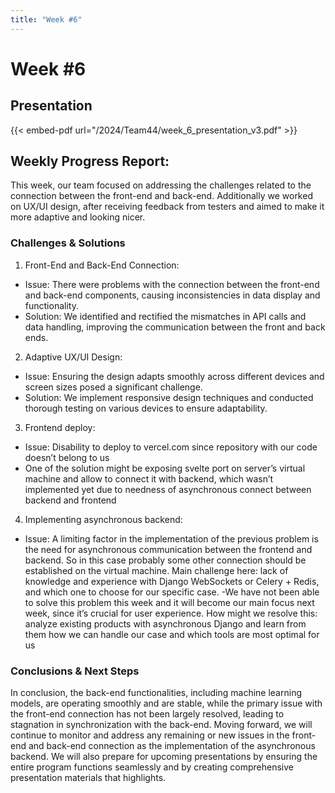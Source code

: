 ```yaml
---
title: "Week #6"
---
```


# Week #6

## Presentation

{{< embed-pdf url="/2024/Team44/week_6_presentation_v3.pdf" >}}

## Weekly Progress Report:
This week, our team focused on addressing the challenges related to 
the connection between the front-end and back-end. 
Additionally we worked on UX/UI design, 
after receiving feedback from testers and aimed to make it more adaptive and looking nicer.


### Challenges & Solutions

1. Front-End and Back-End Connection:
- Issue: There were problems with the connection between the front-end and back-end components, causing inconsistencies in data display and functionality.
- Solution: We identified and rectified the mismatches in API calls and data handling, improving the communication between the front and back ends.
2. Adaptive UX/UI Design:
- Issue: Ensuring the design adapts smoothly across different devices and screen sizes posed a significant challenge.
- Solution: We implement responsive design techniques and conducted thorough testing on various devices to ensure adaptability.
3. Frontend deploy:
- Issue: Disability to deploy to vercel.com since repository with our code doesn’t belong to us
- One of the solution might be exposing svelte port on server’s virtual machine and allow to connect it with backend, which wasn’t implemented yet due to needness of asynchronous connect between backend and frontend
4. Implementing asynchronous backend:
- Issue: A limiting factor in the implementation of the previous problem is the need for asynchronous communication between the frontend and backend. So in this case probably some other connection should be established on the virtual machine. Main challenge here: lack of knowledge and experience with Django WebSockets or Celery + Redis, and which one to choose for our specific case. 
-We have not been able to solve this problem this week and it will become our main focus next week, since it’s crucial for user experience. How might we resolve this: analyze existing products with asynchronous Django and learn from them how we can handle our case and which tools are most optimal for us


### Conclusions & Next Steps

In conclusion, the back-end functionalities, including machine learning models, are operating smoothly and are stable, while the primary issue with the front-end 
connection has not been largely resolved, leading to stagnation in synchronization with the back-end. Moving forward, we will continue to monitor and address any 
remaining or new issues in the front-end and back-end connection as the implementation of the asynchronous backend. 
We will also prepare for upcoming presentations by ensuring the entire program functions seamlessly and by creating comprehensive presentation materials that highlights.



